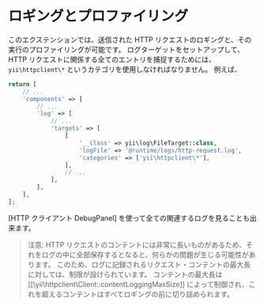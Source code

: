 ロギングとプロファイリング
==========================

このエクステンションでは、送信された HTTP リクエストのロギングと、その実行のプロファイリングが可能です。
ログターゲットをセットアップして、HTTP リクエストに関係する全てのエントリを捕捉するためには、`yii\httpclient\*` というカテゴリを使用しなければなりません。
例えば、

```php
return [
    // ...
    'components' => [
        // ...
        'log' => [
            // ...
            'targets' => [
                [
                    '__class' => yii\log\FileTarget::class,
                    'logFile' => '@runtime/logs/http-request.log',
                    'categories' => ['yii\httpclient\*'],
                ],
                // ...
            ],
        ],
    ],
];
```

[HTTP クライアント DebugPanel] を使って全ての関連するログを見ることも出来ます。


> 注意: HTTP リクエストのコンテントには非常に長いものがあるため、それをログの中に全部保存するとなると、何らかの問題が生じる可能性があります。
  このため、ログに記録されるリクエスト・コンテントの最大長に対しては、制限が設けられています。
  コンテントの最大長は [[\yii\httpclient\Client::contentLoggingMaxSize]] によって制御され、これを超えるコンテントはすべてロギングの前に切り詰められます。
